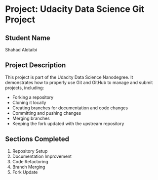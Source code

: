 # Project: Udacity Data Science Git Project

## Student Name
Shahad Alotaibi

## Project Description
This project is part of the Udacity Data Science Nanodegree. 
It demonstrates how to properly use Git and GitHub to manage and submit projects, including:
- Forking a repository
- Cloning it locally
- Creating branches for documentation and code changes
- Committing and pushing changes
- Merging branches
- Keeping the fork updated with the upstream repository



## Sections Completed
1. Repository Setup
2. Documentation Improvement
3. Code Refactoring
4. Branch Merging
5. Fork Update
